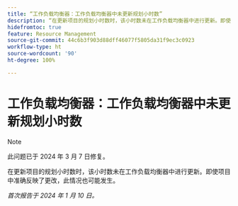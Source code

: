 ```yaml
---
title: “工作负载均衡器：工作负载均衡器中未更新规划小时数”
description: “在更新项目的规划小时数时，该小时数未在工作负载均衡器中进行更新。即使项目中准确反映了更改，此情况也可能发生。”
hidefromtoc: true
feature: Resource Management
source-git-commit: 44c6b3f903d88dff46077f5805da31f9ec3c0923
workflow-type: ht
source-wordcount: '90'
ht-degree: 100%

---
```



# 工作负载均衡器：工作负载均衡器中未更新规划小时数

>[!NOTE]
>
>此问题已于 2024 年 3 月 7 日修复。

在更新项目的规划小时数时，该小时数未在工作负载均衡器中进行更新。即使项目中准确反映了更改，此情况也可能发生。

_首次报告于 2024 年 1 月 10 日。_
